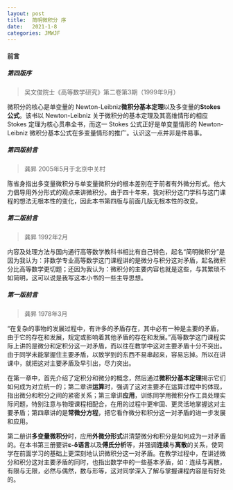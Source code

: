 ```yaml
---
layout: post
title:  简明微积分 序
date:   2021-1-8
categories: JMWJF
---
```


#### 前言

##### 第四版序

>吴文俊院士《高等数学研究》第二卷第3期（1999年9月）

微积分的核心是单变量的 Newton-Leibniz**微积分基本定理**以及多变量的**Stokes公式**。该书以 Newton-Leibniz 关于微积分的基本定理及其高维情形的相应 Stokes 定理为核心贯串全书，而这一 Stokes 公式正好是单变量情形的 Newton-Leibniz 微积分基本公式在多变量情形的推广。认识这一点并非是件易事。

##### 第四版前言

>龚昇 2005年5月于北京中关村

陈省身指出多变量微积分与单变量微积分的根本差别在于前者有外微分形式。他大力倡导用外分形式的观点来讲微积分。由于四十年来，我对积分这门学科与这门课程的想法无根本性的变化，因此本书第四版与前面几版无根本性的改变。

##### 第二版前言

>龚昇 1992年2月

内容及处理方法与国内通行高等数学教科书相比有自己特色，起名“简明微积分”是因为我认为：非数学专业高等数学这门课程讲的是微分与积分这对矛盾，起名微积分比高等数学更切题；还因为我认为：微积分的主要内容也就是这些，与其繁琐不如简明，这可以说是我写这本小书的一些主导思想。

##### 第一版前言

>龚昇 1978年3月

“在复杂的事物的发展过程中，有许多的矛盾存在，其中必有一种是主要的矛盾，由于它的存在和发展，规定或影响着其他矛盾的存在和发展。”高等数学这门课程实际上讲的是微分和定积分这一对矛盾，而以往在教学中这对主要矛盾十分不突出。由于同学未能掌握住主要矛盾，以致学到的东西不易串起来，容易忘掉。所以在讲课中，就把这对主要矛盾及早引出，尽力突出。

在第一章中，首先介绍了定积分和微分的概念，然后通过**微积分基本定理**揭示它们如何成为对立统一的；第二章讲**运算**时，强调了这对主要矛在运算过程中的体现，指出微分和积分之间的紧密关系；第三章讲**应用**，训练同学用微积分作工具处理实际问题，特别注意与物理课程相配合，在用的过程中更牢固、更灵活地掌握这对主要矛盾；第四章讲的是**常微分方程**，把它看作微分和积分这一对矛盾的进一步发展和应用。

第二册讲**多变量微积分**时，应用**外微分形式**讲清楚微分和积分是如何成为一对矛盾的。在本书第三册要讲**ε-δ语言**以及**傅氏分析**等，并强调**连续**与**离散**的关系，使同学在前面学习的基础上更深刻地认识微积分这一对矛盾。在教学过程中，在讲述微分和积分这对主要矛盾的同时，也指出数学中的一些基本矛盾，如：连续与离散，有限与无限，必然与偶然，数与形等，这对同学深入了解与掌握课程内容是有好处的。